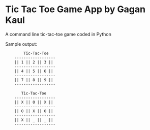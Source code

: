 # Tic Tac Toe Game App by Gagan Kaul

A command line tic-tac-toe game coded in Python

Sample output:

            Tic-Tac-Toe
        ------------------
        || 1 || 2 || 3 ||
        ------------------
        || 4 || 5 || 6 ||
        ------------------
        || 7 || 8 || 9 ||
        ------------------

           Tic-Tac-Toe
        ------------------
        || X || O || X ||
        ------------------
        || O || X || O ||
        ------------------
        || X || _ || _ ||
        ------------------

